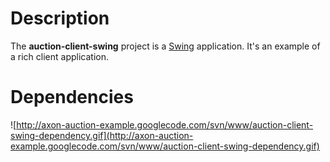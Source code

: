 # Description #
The **auction-client-swing** project is a [Swing](http://download.oracle.com/javase/tutorial/uiswing/) application. It's an example of a rich client application.

# Dependencies #
![http://axon-auction-example.googlecode.com/svn/www/auction-client-swing-dependency.gif](http://axon-auction-example.googlecode.com/svn/www/auction-client-swing-dependency.gif)